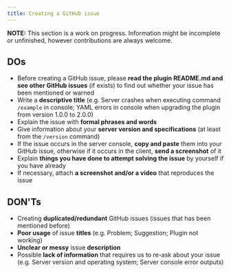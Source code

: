 ```yaml
---
title: Creating a GitHub issue
---
```


**NOTE:** This section is a work on progress. Information might be incomplete or unfinished, however contributions are always welcome.

## DOs

- Before creating a GitHub issue, please **read the plugin README.md and see other GitHub issues** (if exists) to find out whether your issue has been mentioned or warned
- Write a **descriptive title** (e.g. Server crashes when executing command `/example` in console; YAML errors in console when upgrading the plugin from version 1.0.0 to 2.0.0)
- Explain the issue with **formal phrases and words**
- Give information about your **server version and specifications** (at least from the `/version` command)
- If the issue occurs in the server console, **copy and paste** them into your GitHub issue, otherwise if it occurs in the client, **send a screenshot** of it
- Explain **things you have done to attempt solving the issue** by yourself if you have already
- If necessary, attach **a screenshot and/or a video** that reproduces the issue

## DON'Ts

- Creating **duplicated/redundant** GitHub issues (issues that has been mentioned before)
- **Poor usage** of issue **titles** (e.g. Problem; Suggestion; Plugin not working)
- **Unclear or messy** issue **description**
- Possible **lack of information** that requires us to re-ask about your issue (e.g. Server version and operating system; Server console error outputs)